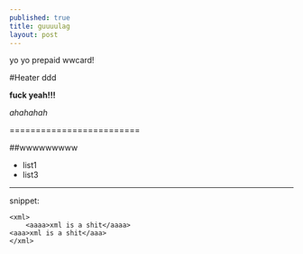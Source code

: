 ```yaml
---
published: true
title: guuuulag
layout: post
---
```

yo yo prepaid wwcard!


#Heater ddd


**fuck yeah!!!**


*ahahahah*

=========================

##wwwwwwwww

* list1
* list3

----------------------------------------------------

snippet: 

    <xml>
        <aaaa>xml is a shit</aaaa>
    <aaa>xml is a shit</aaa>
    </xml>